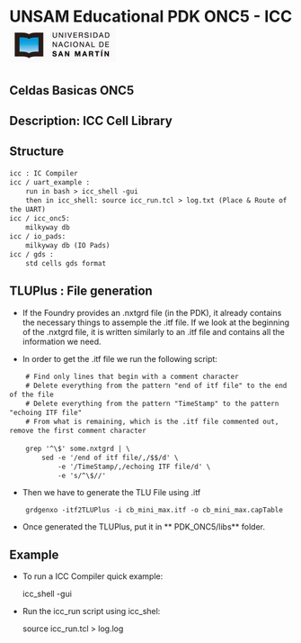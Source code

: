 # UNSAM Educational PDK ONC5 - ICC ![unsam_logo](../doc/img/logo_unsam.jpg "UNSAM logo")

Celdas Basicas ONC5
-------------------

## Description: ICC Cell Library 

## Structure

	icc : IC Compiler
	icc / uart_example :
		run in bash > icc_shell -gui 
		then in icc_shell: source icc_run.tcl > log.txt (Place & Route of the UART)
	icc / icc_onc5: 
		milkyway db
	icc / io_pads: 
		milkyway db (IO Pads)
	icc / gds : 
		std cells gds format

## TLUPlus : File generation

* If the Foundry provides an .nxtgrd file (in the PDK),  it already contains the necessary things to assemple the .itf file. If we look at the beginning of the .nxtgrd file, it is written similarly to an .itf file and contains all the information we need.

* In order to get the .itf file we run the following script:

```
	# Find only lines that begin with a comment character
	# Delete everything from the pattern "end of itf file" to the end of the file
	# Delete everything from the pattern "TimeStamp" to the pattern "echoing ITF file"
	# From what is remaining, which is the .itf file commented out, remove the first comment character
 
	grep '^\$' some.nxtgrd | \
      	sed -e '/end of itf file/,/$$/d' \
            -e '/TimeStamp/,/echoing ITF file/d' \
            -e 's/^\$//'
```

* Then we have to generate the TLU File using .itf

```
	grdgenxo -itf2TLUPlus -i cb_mini_max.itf -o cb_mini_max.capTable
```

* Once generated the TLUPlus, put it in ** PDK_ONC5/libs** folder.

## Example

* To run a ICC Compiler quick example:

	icc_shell -gui

* Run the icc_run script using icc_shel:

	source icc_run.tcl > log.log



